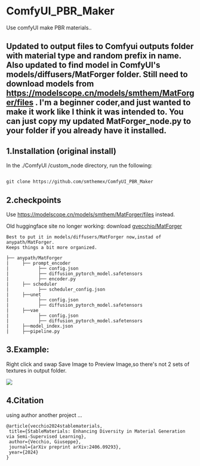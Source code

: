 # ComfyUI_PBR_Maker
Use comfyUI make PBR materials..

Updated to output files to Comfyui outputs folder with material type and random prefix in name.
Also updated to find model in ComfyUI's models/diffusers/MatForger folder.
Still need to download models from https://modelscope.cn/models/smthem/MatForger/files .
I'm a beginner coder,and just wanted to make it work like I think it was intended to.
You can just copy my updated MatForger_node.py to your folder if you already have it installed.
----

1.Installation  (original install)
-----
  In the ./ComfyUI /custom_node directory, run the following:   
```

git clone https://github.com/smthemex/ComfyUI_PBR_Maker
```
2.checkpoints 
----
Use https://modelscope.cn/models/smthem/MatForger/files instead.

Old huggingface site no longer working:
download [gvecchio/MatForger](https://huggingface.co/gvecchio/MatForger) 

```
Best to put it in models/diffusers/MatForger now,instad of anypath/MatForger.
Keeps things a bit more organized.

├── anypath/MatForger
|     ├── prompt_encoder
|           ├── config.json
|           ├── diffusion_pytorch_model.safetensors
|           ├── encoder.py
|     ├── scheduler
|           ├── scheduler_config.json
|     ├──unet
|           ├── config.json
|           ├── diffusion_pytorch_model.safetensors
|     ├──vae
|           ├── config.json
|           ├── diffusion_pytorch_model.safetensors
|     ├──model_index.json
|     ├──pipeline.py
```

3.Example:
----
Right click and swap Save Image to Preview Image,so there's not 2 sets of textures in output folder.

![](https://github.com/smthemex/ComfyUI_PBR_Maker/blob/main/example.png)

4.Citation
--
using author another project ...
 ``` 
@article{vecchio2024stablematerials,
  title={StableMaterials: Enhancing Diversity in Material Generation via Semi-Supervised Learning},
  author={Vecchio, Giuseppe},
  journal={arXiv preprint arXiv:2406.09293},
  year={2024}
}

```
